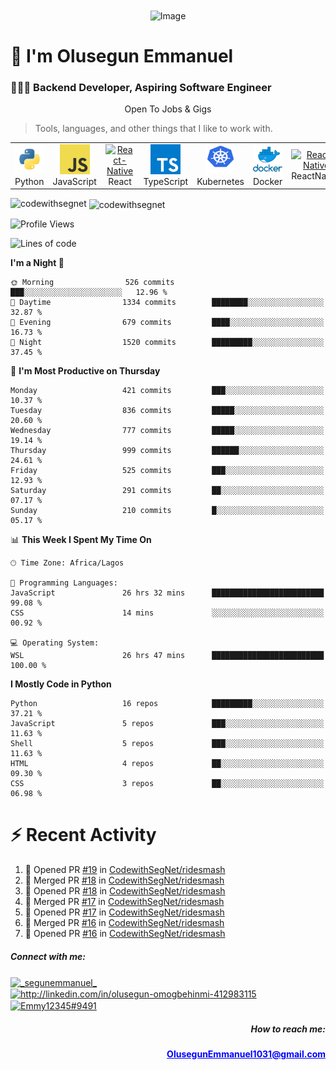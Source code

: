 <div align="center">
  <img align="center" height="200" width="1000" src="https://raw.githubusercontent.com/Schweinepriester/Schweinepriester/master/MeagerHardtofindAlbertosaurus-size_restricted.gif" alt="Image" />
</div>

<div>
  <h1 align="left">👋 I'm Olusegun Emmanuel</h1>
</div>
<h3 align="left">👨🏾‍💻 Backend Developer, Aspiring Software Engineer</h3>
<p align="center"> Open To Jobs & Gigs</p>

> Tools, languages, and other things that I like to work with.
<table>
  <tr>
    <td align="center" width="96">
      <a href="#macropower-tech">
        <img src="https://raw.githubusercontent.com/github/explore/main/topics/python/python.png" width="48" height="48" alt="Python" />
      </a>
      <br>Python
    </td>
    <td align="center" width="96">
      <a href="#macropower-tech">
        <img src="https://raw.githubusercontent.com/github/explore/main/topics/javascript/javascript.png" width="48" height="48" alt="JavaScript" />
      </a>
      <br>JavaScript
    </td>
    <td align="center" width="96">
      <a href="#macropower-tech">
        <img src="https://reactnative.dev/img/header_logo.svg" width="48" height="48" alt="React-Native" />
      </a>
      <br>React
    </td>
    <td align="center" width="96">
      <a href="#macropower-tech">
        <img src="https://raw.githubusercontent.com/github/explore/main/topics/typescript/typescript.png" width="48" height="48" alt="TypeScript" />
      </a>
      <br>TypeScript
    </td>
    <td align="center" width="96">
      <a href="#macropower-tech">
        <img src="https://raw.githubusercontent.com/cncf/artwork/master/projects/kubernetes/icon/color/kubernetes-icon-color.svg" width="48" height="48" alt="Kubernetes" />
      </a>
      <br>Kubernetes
    </td>
    <td align="center" width="96"> 
      <a href="#macropower-tech">
        <img src="https://raw.githubusercontent.com/github/explore/main/topics/docker/docker.png" width="48" height="48" alt="Docker" />
      </a>
      <br>Docker
    </td>
   <td align="center" width="96">
      <a href="#macropower-tech">
        <img src="https://reactnative.dev/img/header_logo.svg" width="48" height="48" alt="React-Native" />
      </a>
      <br>ReactNative
    </td>
     <td align="center" width="96">
      <a href="#macropower-tech">
        <img src="https://upload.wikimedia.org/wikipedia/commons/3/35/Tux.svg" width="48" height="48" alt="Linux" />
      </a>
      <br>Linux
    </td>
  </tr>
</table>


<div>
  <p><img align="left" src="https://github-readme-stats.vercel.app/api/top-langs?username=codewithsegnet&show_icons=true&locale=en&bg_color=00000000&layout=compact&hide_border=True&text_color=ffffff" alt="codewithsegnet" /></p>
<p>&nbsp;<img align="center" src="https://github-readme-stats.vercel.app/api?username=codewithsegnet&show_icons=true&locale=en&bg_color=00000000&hide_border=True&text_color=ffffff" alt="codewithsegnet" /></p>

</div>

<!--START_SECTION:wakatime-->
![Profile Views](http://img.shields.io/badge/Profile%20Views-0-blue)

![Lines of code](https://img.shields.io/badge/From%20Hello%20World%20I%27ve%20Written-25.1%20million%20lines%20of%20code-blue)

**I'm a Night 🦉** 

```text
🌞 Morning                526 commits         ███░░░░░░░░░░░░░░░░░░░░░░   12.96 % 
🌆 Daytime                1334 commits        ████████░░░░░░░░░░░░░░░░░   32.87 % 
🌃 Evening                679 commits         ████░░░░░░░░░░░░░░░░░░░░░   16.73 % 
🌙 Night                  1520 commits        █████████░░░░░░░░░░░░░░░░   37.45 % 
```
📅 **I'm Most Productive on Thursday** 

```text
Monday                   421 commits         ███░░░░░░░░░░░░░░░░░░░░░░   10.37 % 
Tuesday                  836 commits         █████░░░░░░░░░░░░░░░░░░░░   20.60 % 
Wednesday                777 commits         █████░░░░░░░░░░░░░░░░░░░░   19.14 % 
Thursday                 999 commits         ██████░░░░░░░░░░░░░░░░░░░   24.61 % 
Friday                   525 commits         ███░░░░░░░░░░░░░░░░░░░░░░   12.93 % 
Saturday                 291 commits         ██░░░░░░░░░░░░░░░░░░░░░░░   07.17 % 
Sunday                   210 commits         █░░░░░░░░░░░░░░░░░░░░░░░░   05.17 % 
```


📊 **This Week I Spent My Time On** 

```text
🕑︎ Time Zone: Africa/Lagos

💬 Programming Languages: 
JavaScript               26 hrs 32 mins      █████████████████████████   99.08 % 
CSS                      14 mins             ░░░░░░░░░░░░░░░░░░░░░░░░░   00.92 % 

💻 Operating System: 
WSL                      26 hrs 47 mins      █████████████████████████   100.00 % 
```

**I Mostly Code in Python** 

```text
Python                   16 repos            █████████░░░░░░░░░░░░░░░░   37.21 % 
JavaScript               5 repos             ███░░░░░░░░░░░░░░░░░░░░░░   11.63 % 
Shell                    5 repos             ███░░░░░░░░░░░░░░░░░░░░░░   11.63 % 
HTML                     4 repos             ██░░░░░░░░░░░░░░░░░░░░░░░   09.30 % 
CSS                      3 repos             ██░░░░░░░░░░░░░░░░░░░░░░░   06.98 % 
```




<!--END_SECTION:wakatime-->


# ⚡ Recent Activity
<!--START_SECTION:activity-->
1. 💪 Opened PR [#19](https://github.com/CodewithSegNet/ridesmash/pull/19) in [CodewithSegNet/ridesmash](https://github.com/CodewithSegNet/ridesmash)
2. 🎉 Merged PR [#18](https://github.com/CodewithSegNet/ridesmash/pull/18) in [CodewithSegNet/ridesmash](https://github.com/CodewithSegNet/ridesmash)
3. 💪 Opened PR [#18](https://github.com/CodewithSegNet/ridesmash/pull/18) in [CodewithSegNet/ridesmash](https://github.com/CodewithSegNet/ridesmash)
4. 🎉 Merged PR [#17](https://github.com/CodewithSegNet/ridesmash/pull/17) in [CodewithSegNet/ridesmash](https://github.com/CodewithSegNet/ridesmash)
5. 💪 Opened PR [#17](https://github.com/CodewithSegNet/ridesmash/pull/17) in [CodewithSegNet/ridesmash](https://github.com/CodewithSegNet/ridesmash)
6. 🎉 Merged PR [#16](https://github.com/CodewithSegNet/ridesmash/pull/16) in [CodewithSegNet/ridesmash](https://github.com/CodewithSegNet/ridesmash)
7. 💪 Opened PR [#16](https://github.com/CodewithSegNet/ridesmash/pull/16) in [CodewithSegNet/ridesmash](https://github.com/CodewithSegNet/ridesmash)
<!--END_SECTION:activity-->


<h5 align="left">Connect with me:</h5>
<p align="left">
<a href="https://twitter.com/_segunemmanuel_" target="blank"><img align="center" src="https://raw.githubusercontent.com/rahuldkjain/github-profile-readme-generator/master/src/images/icons/Social/twitter.svg" alt="_segunemmanuel_" height="30" width="40" /></a>
<a href="https://linkedin.com/in/http://linkedin.com/in/olusegun-omogbehinmi-412983115" target="blank"><img align="center" src="https://raw.githubusercontent.com/rahuldkjain/github-profile-readme-generator/master/src/images/icons/Social/linked-in-alt.svg" alt="http://linkedin.com/in/olusegun-omogbehinmi-412983115" height="30" width="40" /></a>
<a href="https://discord.gg/Emmy12345#9491" target="blank"><img align="center" src="https://raw.githubusercontent.com/rahuldkjain/github-profile-readme-generator/master/src/images/icons/Social/discord.svg" alt="Emmy12345#9491" height="30" width="40" /></a>

   <div style="flex: 1; text-align: right;">
    <h5>How to reach me:</h5>
    <a href="mailto:OlusegunEmmanuel1031@gmail.com" style="color: blue; font-weight: bold;">OlusegunEmmanuel1031@gmail.com</a>
  </div>
</p>
